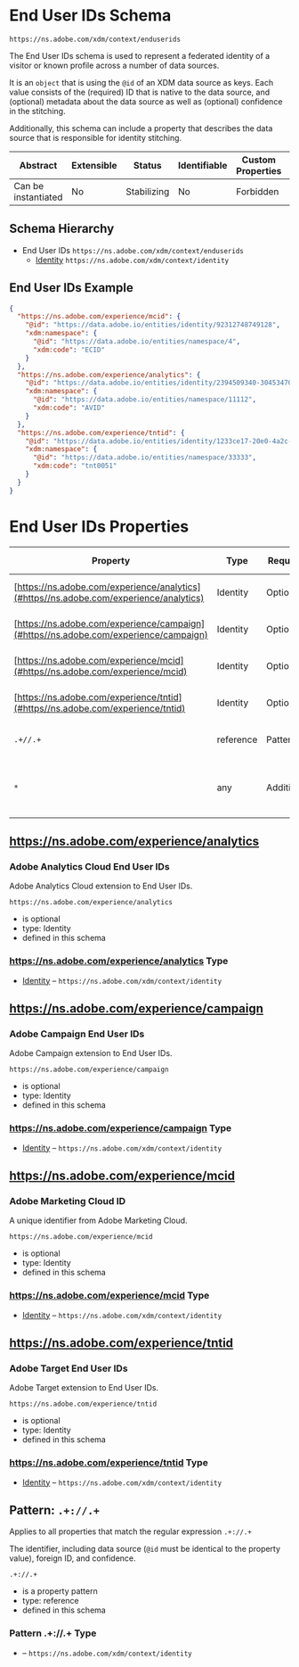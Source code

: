 
# End User IDs Schema

```
https://ns.adobe.com/xdm/context/enduserids
```

The End User IDs schema is used to represent a federated identity of a visitor or known profile across a number of data sources.

It is an `object` that is using the `@id` of an XDM data source as keys.
Each value consists of the (required) ID that is native to the data source, and (optional) metadata about the data source as well as (optional) confidence in the stitching.

Additionally, this schema can include a property that describes the data source that is responsible for identity stitching.


| Abstract | Extensible | Status | Identifiable | Custom Properties | Additional Properties | Defined In |
|----------|------------|--------|--------------|-------------------|-----------------------|------------|
| Can be instantiated | No | Stabilizing | No | Forbidden | Permitted | [context/enduserids.schema.json](context/enduserids.schema.json) |
## Schema Hierarchy

* End User IDs `https://ns.adobe.com/xdm/context/enduserids`
  * [Identity](identity.schema.md) `https://ns.adobe.com/xdm/context/identity`


## End User IDs Example
```json
{
  "https://ns.adobe.com/experience/mcid": {
    "@id": "https://data.adobe.io/entities/identity/92312748749128",
    "xdm:namespace": {
      "@id": "https://data.adobe.io/entities/namespace/4",
      "xdm:code": "ECID"
    }
  },
  "https://ns.adobe.com/experience/analytics": {
    "@id": "https://data.adobe.io/entities/identity/2394509340-30453470347",
    "xdm:namespace": {
      "@id": "https://data.adobe.io/entities/namespace/11112",
      "xdm:code": "AVID"
    }
  },
  "https://ns.adobe.com/experience/tntid": {
    "@id": "https://data.adobe.io/entities/identity/1233ce17-20e0-4a2c-8198-2a77fd60cf4d",
    "xdm:namespace": {
      "@id": "https://data.adobe.io/entities/namespace/33333",
      "xdm:code": "tnt0051"
    }
  }
}
```

# End User IDs Properties

| Property | Type | Required | Defined by |
|----------|------|----------|------------|
| [https://ns.adobe.com/experience/analytics](#https//ns.adobe.com/experience/analytics) | Identity | Optional | End User IDs (this schema) |
| [https://ns.adobe.com/experience/campaign](#https//ns.adobe.com/experience/campaign) | Identity | Optional | End User IDs (this schema) |
| [https://ns.adobe.com/experience/mcid](#https//ns.adobe.com/experience/mcid) | Identity | Optional | End User IDs (this schema) |
| [https://ns.adobe.com/experience/tntid](#https//ns.adobe.com/experience/tntid) | Identity | Optional | End User IDs (this schema) |
| `.+//.+` | reference | Pattern | End User IDs (this schema) |
| `*` | any | Additional | this schema *allows* additional properties |

## https://ns.adobe.com/experience/analytics
### Adobe Analytics Cloud End User IDs

Adobe Analytics Cloud extension to End User IDs.

`https://ns.adobe.com/experience/analytics`
* is optional
* type: Identity
* defined in this schema

### https://ns.adobe.com/experience/analytics Type


* [Identity](identity.schema.md) – `https://ns.adobe.com/xdm/context/identity`





## https://ns.adobe.com/experience/campaign
### Adobe Campaign End User IDs

Adobe Campaign extension to End User IDs.

`https://ns.adobe.com/experience/campaign`
* is optional
* type: Identity
* defined in this schema

### https://ns.adobe.com/experience/campaign Type


* [Identity](identity.schema.md) – `https://ns.adobe.com/xdm/context/identity`





## https://ns.adobe.com/experience/mcid
### Adobe Marketing Cloud ID

A unique identifier from Adobe Marketing Cloud.

`https://ns.adobe.com/experience/mcid`
* is optional
* type: Identity
* defined in this schema

### https://ns.adobe.com/experience/mcid Type


* [Identity](identity.schema.md) – `https://ns.adobe.com/xdm/context/identity`





## https://ns.adobe.com/experience/tntid
### Adobe Target End User IDs

Adobe Target extension to End User IDs.

`https://ns.adobe.com/experience/tntid`
* is optional
* type: Identity
* defined in this schema

### https://ns.adobe.com/experience/tntid Type


* [Identity](identity.schema.md) – `https://ns.adobe.com/xdm/context/identity`





## Pattern: `.+://.+`
Applies to all properties that match the regular expression `.+://.+`


The identifier, including data source (`@id` must be identical to the property value), foreign ID, and confidence.

`.+://.+`
* is a property pattern
* type: reference
* defined in this schema

### Pattern .+://.+ Type


* []() – `https://ns.adobe.com/xdm/context/identity`




